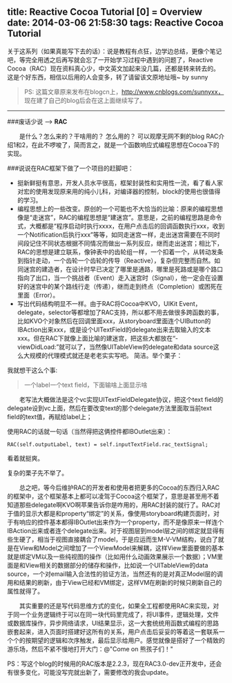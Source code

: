 title: Reactive Cocoa Tutorial [0] = Overview
date: 2014-03-06 21:58:30
tags: Reactive Cocoa Tutorial
---
关于这系列（如果真能写下去的话）：说是教程有点狂，边学边总结，更像个笔记吧，等完全用透之后再写就会忘了一开始学习过程中遇到的问题了，Reactive Cocoa（RAC）现在资料真心少，中文英文加起来没几篇，还都是转来转去的。这是个好东西，相信以后用的人会变多，转了请留该文原地址哦~  by sunny
<!--more-->
> PS:
> 这篇文章原来发布在blogcn上，http://www.cnblogs.com/sunnyxx，
> 现在建了自己的blog后会在这上面继续写了。

------

###废话少说 --> **RAC**

　　是什么？怎么来的？干啥用的？ 怎么用的？ 可以观摩无网不剩的blog RAC介绍1和2，在此不啰唆了，简而言之，就是一个函数响应式编程思想在Cocoa下的实现。

###说说在RAC框架下做了一个项目的赶脚吧：

 - 挺新鲜挺有意思，开发人员水平很高，框架封装性和实用性一流，看了看人家对宏的使用发现原来用的纯小儿科，对编译器的控制，block的使用也很值得的学习。
 - 编程思想上的一些改变。原创的一个可能也不大恰当的比喻：原来的编程思想像是“走迷宫”，RAC的编程思想是“建迷宫”。意思是，之前的编程思路是命令式，大概都是“程序启动时执行xxxx，在用户点击后的回调函数执行xxx，收到一个Notification后执行xxx”等等，如同走迷宫一样，走出迷宫需要在不同时间段记住不同状态根据不同情况而做出一系列反应，继而走出迷宫；相比下，RAC的思想是建立联系，像钟表中的齿轮组一样，一个扣着一个，从转动发条到指针走动，一个齿轮一个齿轮的传导（Reactive），复杂但完整而自然。如同迷宫的建造者，在设计时早已决定了哪里是通路，哪里是死路或是哪个路口指向了出口，当一个挑战者（Event）走入迷宫时（Signal），他一定会在设置好的迷宫中的某个路线行走（传递），继而走到终点（Completion）或困死在里面（Error）。
 - 写出代码结构明显不一样。由于RAC将Cocoa中KVO，UIKit Event，delegate，selector等都增加了RAC支持，所以都不用去做很多跨函数的事，比如KVO个对象然后在回调里面xxx，从storyboard里面连个UIButton的IBAction出来xxx，或是设个UITextField的delegate出来去取输入的文本xxx。但在RAC下就像上面比喻的建迷宫，把这些大都放在“-viewDidLoad:”就可以了，当然像UITableView的delegate和data source这么大规模的代理模式就还是老老实实写吧。
简洁。举个栗子：




我就想干这么个事:

> 一个label一个text field，下面输啥上面显示啥





　　老写法大概做法是这个vc实现UITextFieldDelegate协议，把这个text field的delegate设到vc上面，然后在要改变text的那个delegate方法里面取当前text field的text值，再赋给label上；

使用RAC的话就一句话（当然得把这俩控件都IBOutlet出来）：

```
RAC(self.outputLabel, text) = self.inputTextField.rac_textSignal; 
```
看着就挺爽。

复杂的栗子先不举了。

　　总之吧，等今后维护RAC的开发者和使用者把更多的Cocoa的东西归入RAC的框架中，这个框架基本上都可以凌驾于Cocoa这个框架了，意思是甚至用不着知道那些delegate啊KVO啊苹果告诉你是咋用的，用RAC封装的就行了。RAC对于值的显示大都是和property“绑定”的关系，像使用storyboard构建页面时，对于有响应的控件基本都得IBOutlet出来作为一个property，而不是像原来一样连个IBAction出来或者连个delegate出来。对于视图层到model层之间的绑定就显得有些生硬了，相当于视图直接耦合了model，于是应运而生M-V-VM结构，说白了就是在View和Model之间增加了一个ViewModel来解耦，这样View里面要做的基本就是绑定VM以及一些纯视图的操作（比如用什么动画效果展示一个数据）；VM里面是和View相关的数据部分的储存和操作，比如说一个UITableView的data source，一个对email输入合法性的验证方法，当然还有的是对真正Model层的调用和结果的刷新，由于View已经和VM绑定，这样VM在刷新的时候只刷新自己的属性就得了。

　　其实重要的还是写代码思维方式的变化，如果全工程都使用RAC来实现，对于同一个业务逻辑终于可以在同一块代码里完成了，将UI事件，逻辑处理，文件或数据库操作，异步网络请求，UI结果显示，这一大套统统用函数式编程的思路嵌套起来，进入页面时搭建好这所有的关系，用户点击后妥妥的等着这一套联系一个个的按期望的逻辑和次序触发，最后显示给用户。感觉就像是搭好了一个精致的游乐场，然后不紧不慢地打开大门：@"Come on 熊孩子们！"

 

PS：写这个blog的时候用的RAC版本是2.2.3，现在RAC3.0-dev正开发中，还会有很多变化，可能没写完就出新了，需要修改的我会update。